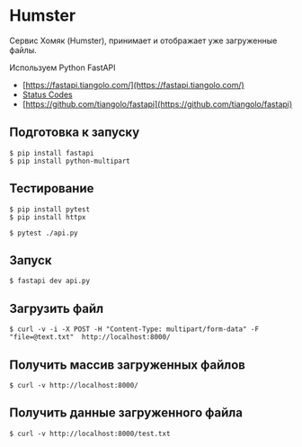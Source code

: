 # Humster

Сервис Хомяк (Humster), принимает и отображает уже загруженные файлы.

Используем Python FastAPI

* [https://fastapi.tiangolo.com/](https://fastapi.tiangolo.com/)
* [Status Codes](https://fastapi.tiangolo.com/reference/status)
* [https://github.com/tiangolo/fastapi](https://github.com/tiangolo/fastapi)

## Подготовка к запуску

```
$ pip install fastapi
$ pip install python-multipart
```

## Тестирование

```
$ pip install pytest
$ pip install httpx
```

```
$ pytest ./api.py
```

## Запуск

```
$ fastapi dev api.py
```

## Загрузить файл

```
$ curl -v -i -X POST -H "Content-Type: multipart/form-data" -F "file=@text.txt"  http://localhost:8000/
```

## Получить массив загруженных файлов

```
$ curl -v http://localhost:8000/
```

## Получить данные загруженного файла

```
$ curl -v http://localhost:8000/test.txt
```
